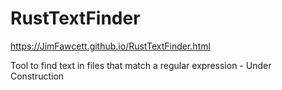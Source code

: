 # RustTextFinder

https://JimFawcett.github.io/RustTextFinder.html

Tool to find text in files that match a regular expression - Under Construction
